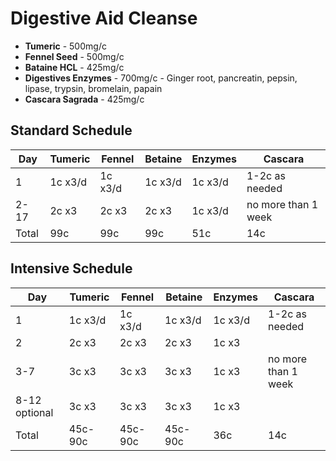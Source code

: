 # Digestive Aid Cleanse 

- **Tumeric** - 500mg/c
- **Fennel Seed** - 500mg/c
- **Bataine HCL** - 425mg/c
- **Digestives Enzymes** - 700mg/c - Ginger root, pancreatin, pepsin, lipase, trypsin, bromelain, papain
- **Cascara Sagrada** - 425mg/c

## Standard Schedule

| Day   | Tumeric | Fennel  | Betaine | Enzymes | Cascara             |
| ----- | ------- | ------- | ------- | ------- | ------------------- |
| 1     | 1c x3/d | 1c x3/d | 1c x3/d | 1c x3/d | 1-2c as needed      |
| 2-17  | 2c x3   | 2c x3   | 2c x3   | 1c x3/d   | no more than 1 week |
| Total | 99c     | 99c     | 99c     | 51c     | 14c                    |


## Intensive Schedule

| Day           | Tumeric | Fennel  | Betaine | Enzymes | Cascara             |
| ------------- | ------- | ------- | ------- | ------- | ------------------- |
| 1             | 1c x3/d | 1c x3/d | 1c x3/d | 1c x3/d | 1-2c as needed      |
| 2             | 2c x3   | 2c x3   | 2c x3   | 1c x3   |                     |
| 3-7           | 3c x3   | 3c x3   | 3c x3   | 1c x3   | no more than 1 week |
| 8-12 optional | 3c x3   | 3c x3   | 3c x3   | 1c x3   |                     |
| Total         | 45c-90c | 45c-90c | 45c-90c | 36c     | 14c                 |